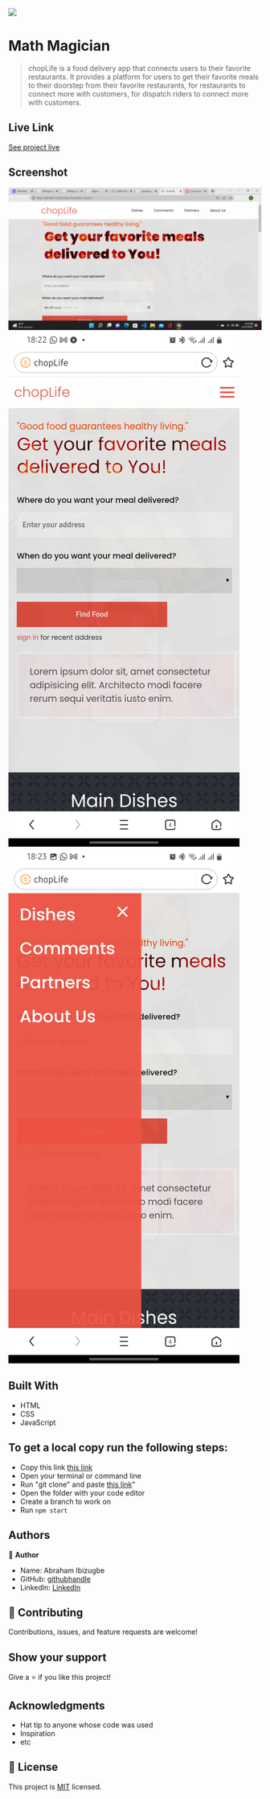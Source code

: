 ![](https://img.shields.io/badge/Microverse-blueviolet)

# Math Magician

> chopLife is a food delivery app that connects users to their favorite restaurants. It provides a platform for users to get their favorite meals to their doorstep from their favorite restaurants, for restaurants to connect more with customers, for dispatch riders to connect more with customers.

## Live Link

[See project live](https://ibizugbe.github.io/Capstone-Project-1/)

## Screenshot

![Desktop Home Screen](./Assets/Screenshots/desktop-landing.png)
![Mobile Home Screen](./Assets/Screenshots/mobile-home-page.jpg)
![Mobile Menu](./Assets/Screenshots/mobile-menu.jpg)

## Built With

- HTML
- CSS
- JavaScript

## To get a local copy run the following steps:

- Copy this link [this link](https://github.com/Ibizugbe/Capstone-Project-1/)
- Open your terminal or command line
- Run "git clone" and paste [this link](https://github.com/Ibizugbe/Capstone-Project-1/)"
- Open the folder with your code editor
- Create a branch to work on
- Run `npm start`

## Authors

👤 **Author**

- Name: Abraham Ibizugbe
- GitHub: [githubhandle](https://github.com/Ibizugbe)
- LinkedIn: [LinkedIn](https://www.linkedin.com/in/abraham-ibizugbe-763791115/)

## 🤝 Contributing

Contributions, issues, and feature requests are welcome!

## Show your support

Give a ⭐️ if you like this project!

## Acknowledgments

- Hat tip to anyone whose code was used
- Inspiration
- etc

## 📝 License

This project is [MIT](./MIT.md) licensed.
